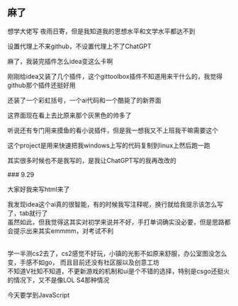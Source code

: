 ## 麻了

<p>想学大佬写 夜雨日寄，但是我知道我的思想水平和文学水平都达不到</p>
<p> 设置代理上不来github，不设置代理上不了ChatGPT</p>
<p> 麻了，我装完插件怎么idea变这么卡啊</p>
<p>刚刚给idea又装了几个插件，这个gittoolbox插件不知道用来干什么的，我觉得github那个插件还挺好用</p>
<p>还装了一个彩虹括号，一个ai代码和一个酷毙了的新界面</p>
<p>这界面现在看上去比原来那个灰黑色的帅多了</p>
<p>听说还有专门用来摸鱼的看小说插件，但是我一想我又不上班我干嘛需要这个</p>
<p>这个project是用来快速把我windows上写的代码复制到linux上然后跑一跑</p>
<p>其实很多时候也不是我写的，是我让ChatGPT写的我再改改的</p>

<p></p>
### 9.29
<p>大家好我来写html来了</p>
<p>我发现idea这个ai真的很智能，有的时候我写注释呢，换行就给我提示该怎么写了，tab就行了
<br>虽然如此，但我觉得这其实对初学来说并不好，手打单词确实没必要，但是思路都会提示出来其实emmmm，对考试不利</p>
<p><br>学一半测cs2去了，cs2感觉不好玩，小镇的光影不如原来舒服，办公室图没怎么变，手感不如go，
而且目前还没有社区服以及创意工坊
<br>不知道V社知不知道，不更新游戏的机制和ui是个不错的选择，特别是csgo还挺火的情况下，又不是像LOL S4那种情况</p>
<p>今天要学到JavaScript</p>
